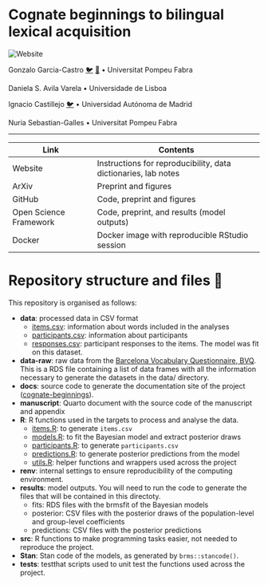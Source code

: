 # Cognate beginnings to bilingual lexical acquisition

<!-- badges: start -->
![Website](https://gongcastro.github.io/cognate-beginnings)

<!-- badges: end -->

Gonzalo Garcia-Castro [:bird:](https://twitter.com/gongcastro) [:elephant:](https://fediscience.org/@gongcastro) • Universitat Pompeu Fabra

Daniela S. Avila Varela • Universidade de Lisboa

Ignacio Castillejo [:bird:](https://twitter.com/IndaloNacho) • Universidad Autónoma de Madrid

Nuria Sebastian-Galles • Universitat Pompeu Fabra

-------------------------------------------------

| Link                   | Contents                                                       |
|------------------------|----------------------------------------------------------------|
| Website                | Instructions for reproducibility, data dictionaries, lab notes |
| ArXiv                  | Preprint and figures                                           |
| GitHub                 | Code, preprint and figures                                     |
| Open Science Framework | Code, preprint, and results (model outputs)                    |
| Docker                 | Docker image with reproducible RStudio session                 |


# Repository structure and files 📂

This repository is organised as follows:

-   **data**: processed data in CSV format
    -   [items.csv](data/items.csv): information about words included in
        the analyses
    -   [participants.csv](data/participants.csv): information about
        participants
    -   [responses.csv](data/responses.csv): participant responses to
        the items. The model was fit on this dataset.
-   **data-raw**: raw data from the [Barcelona Vocabulary Questionnaire,
    BVQ](https://gongcastro.github.io/bvq). This is a RDS file
    containing a list of data frames with all the information necessary
    to generate the datasets in the data/ directory.
-   **docs**: source code to generate the documentation site of the
    project
    ([cognate-beginnings](https://gongcastro.github.com/cognate-beginnings)).
-   **manuscript**: Quarto document with the source code of the
    manuscript and appendix
-   **R**: R functions used in the targets to process and analyse the
    data.
    -   [items.R](R/items.R): to generate `items.csv`
    -   [models.R](R/items.R): to fit the Bayesian model and extract
        posterior draws
    -   [participants.R](R/participants.R): to generate
        `participants.csv`
    -   [predictions.R](R/predictions.R): to generate posterior
        predictions from the model
    -   [utils.R](R/utils..R): helper functions and wrappers used across
        the project
-   **renv**: internal settings to ensure reproducibility of the
    computing environment.
-   **results**: model outputs. You will need to run the code to
    generate the files that will be contained in this directoty.
    -   fits: RDS files with the brmsfit of the Bayesian models
    -   posterior: CSV files with the posterior draws of the
        population-level and group-level coefficients
    -   predictions: CSV files with the posterior predictions
-   **src**: R functions to make programming tasks easier, not needed to
    reproduce the project.
-   **Stan**: Stan code of the models, as generated by
    `brms::stancode()`.
-   **tests**: testthat scripts used to unit test the functions used
    across the project.
